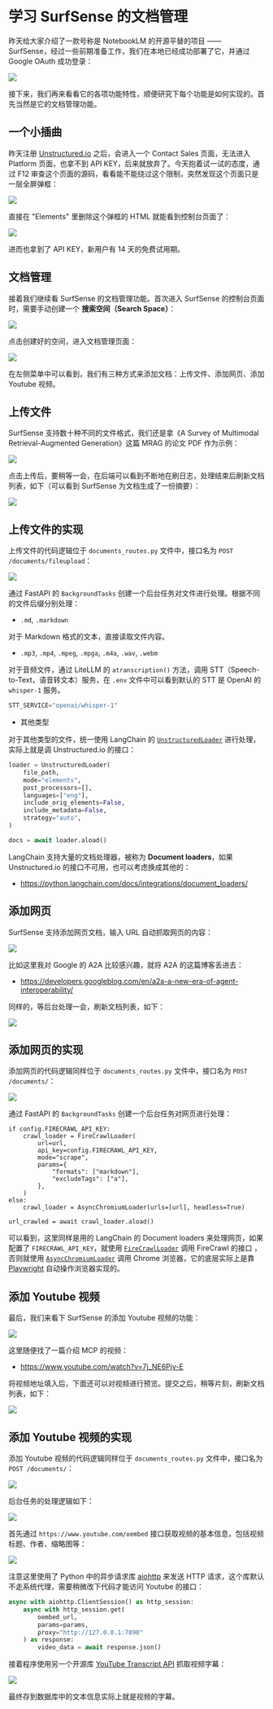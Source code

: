 # 学习 SurfSense 的文档管理

昨天给大家介绍了一款号称是 NotebookLM 的开源平替的项目 —— SurfSense，经过一些前期准备工作，我们在本地已经成功部署了它，并通过 Google OAuth 成功登录：

![](./images/surfsense-home.png)

接下来，我们再来看看它的各项功能特性，顺便研究下每个功能是如何实现的。首先当然是它的文档管理功能。

## 一个小插曲

昨天注册 [Unstructured.io](https://unstructured.io/) 之后，会进入一个 Contact Sales 页面，无法进入 Platform 页面，也拿不到 API KEY，后来就放弃了。今天抱着试一试的态度，通过 F12 审查这个页面的源码，看看能不能绕过这个限制，突然发现这个页面只是一层全屏弹框：

![](./images/unstructured-io-contact-sales.png)

直接在 "Elements" 里删除这个弹框的 HTML 就能看到控制台页面了：

![](./images/unstructured-io.png)

进而也拿到了 API KEY，新用户有 14 天的免费试用期。

## 文档管理

接着我们继续看 SurfSense 的文档管理功能。首次进入 SurfSense 的控制台页面时，需要手动创建一个 **搜索空间（Search Space）**：

![](./images/surfsense-create-search-space.png)

点击创建好的空间，进入文档管理页面：

![](./images/surfsense-documents.png)

在左侧菜单中可以看到，我们有三种方式来添加文档：上传文件、添加网页、添加 Youtube 视频。

## 上传文件

SurfSense 支持数十种不同的文件格式，我们还是拿《A Survey of Multimodal Retrieval-Augmented Generation》这篇 MRAG 的论文 PDF 作为示例：

![](./images/surfsense-upload-file.png)

点击上传后，要稍等一会，在后端可以看到不断地在刷日志，处理结束后刷新文档列表，如下（可以看到 SurfSense 为文档生成了一份摘要）：

![](./images/surfsense-documents-list.png)

## 上传文件的实现

上传文件的代码逻辑位于 `documents_routes.py` 文件中，接口名为 `POST /documents/fileupload`：

![](./images/surfsense-upload-file-code.png)

通过 FastAPI 的 `BackgroundTasks` 创建一个后台任务对文件进行处理。根据不同的文件后缀分别处理：

* `.md`, `.markdown`

对于 Markdown 格式的文本，直接读取文件内容。

* `.mp3`, `.mp4`, `.mpeg`, `.mpga`, `.m4a`, `.wav`, `.webm`

对于音频文件，通过 LiteLLM 的 `atranscription()` 方法，调用 STT（Speech-to-Text，语音转文本）服务，在 `.env` 文件中可以看到默认的 STT 是 OpenAI 的 `whisper-1` 服务。

```python
STT_SERVICE="openai/whisper-1"
```

* 其他类型

对于其他类型的文件，统一使用 LangChain 的 [`UnstructuredLoader`](https://python.langchain.com/docs/integrations/document_loaders/unstructured_file/) 进行处理，实际上就是调 Unstructured.io 的接口：

```python
loader = UnstructuredLoader(
    file_path,
    mode="elements",
    post_processors=[],
    languages=["eng"],
    include_orig_elements=False,
    include_metadata=False,
    strategy="auto",
)

docs = await loader.aload()
```

LangChain 支持大量的文档处理器，被称为 **Document loaders**，如果 Unstructured.io 的接口不可用，也可以考虑换成其他的：

* https://python.langchain.com/docs/integrations/document_loaders/

## 添加网页

SurfSense 支持添加网页文档，输入 URL 自动抓取网页的内容：

![](./images/surfsense-add-webpage.png)

比如这里我对 Google 的 A2A 比较感兴趣，就将 A2A 的这篇博客丢进去：

* https://developers.googleblog.com/en/a2a-a-new-era-of-agent-interoperability/

同样的，等后台处理一会，刷新文档列表，如下：

![](./images/surfsense-webpage-list.png)

## 添加网页的实现

添加网页的代码逻辑同样位于 `documents_routes.py` 文件中，接口名为 `POST /documents/`：

![](./images/surfsense-add-webpage-code.png)

通过 FastAPI 的 `BackgroundTasks` 创建一个后台任务对网页进行处理：

```
if config.FIRECRAWL_API_KEY:
    crawl_loader = FireCrawlLoader(
        url=url,
        api_key=config.FIRECRAWL_API_KEY,
        mode="scrape",
        params={
            "formats": ["markdown"],
            "excludeTags": ["a"],
        },
    )
else:
    crawl_loader = AsyncChromiumLoader(urls=[url], headless=True)

url_crawled = await crawl_loader.aload()
```

可以看到，这里同样是用的 LangChain 的 Document loaders 来处理网页，如果配置了 `FIRECRAWL_API_KEY`，就使用 [`FireCrawlLoader`](https://python.langchain.com/docs/integrations/document_loaders/firecrawl/) 调用 FireCrawl 的接口 ，否则就使用 [`AsyncChromiumLoader`](https://python.langchain.com/docs/integrations/document_loaders/async_chromium/) 调用 Chrome 浏览器，它的底层实际上是靠 [Playwright](https://playwright.dev/) 自动操作浏览器实现的。

## 添加 Youtube 视频

最后，我们来看下 SurfSense 的添加 Youtube 视频的功能：

![](./images/surfsense-add-youtube.png)

这里随便找了一篇介绍 MCP 的视频：

* https://www.youtube.com/watch?v=7j_NE6Pjv-E

将视频地址填入后，下面还可以对视频进行预览。提交之后，稍等片刻，刷新文档列表，如下：

![](./images/surfsense-youtube-list.png)

## 添加 Youtube 视频的实现

添加 Youtube 视频的代码逻辑同样位于 `documents_routes.py` 文件中，接口名为 `POST /documents/`：

![](./images/surfsense-add-youtube-code.png)

后台任务的处理逻辑如下：

![](./images/surfsense-add-youtube-code2.png)

首先通过 `https://www.youtube.com/oembed` 接口获取视频的基本信息，包括视频标题、作者、缩略图等：

![](./images/surfsense-youtube-oembed.png)

注意这里使用了 Python 中的异步请求库 [aiohttp](https://github.com/aio-libs/aiohttp) 来发送 HTTP 请求，这个库默认不走系统代理，需要稍微改下代码才能访问 Youtube 的接口：

```python
async with aiohttp.ClientSession() as http_session:
    async with http_session.get(
        oembed_url, 
        params=params, 
        proxy="http://127.0.0.1:7890"
    ) as response:
        video_data = await response.json()
```

接着程序使用另一个开源库 [YouTube Transcript API](https://github.com/jdepoix/youtube-transcript-api) 抓取视频字幕：

![](./images/youtube-transcript-api.png)

最终存到数据库中的文本信息实际上就是视频的字幕。
